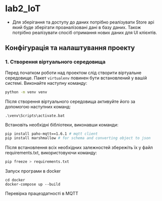 # lab2_IoT
- Для зберігання та доступу до даних потрібно реалізувати Store api який буде зберігати проаналізовані дані в базу даних. Також потрібно реалізувати спосіб отримання нових даних для UI клієнтів.

## Конфігурація та налаштування проекту

### 1. Створення віртуального середовища

Перед початком роботи над проектом слід створити віртуальне середовище. Пакет `virtualenv` повинен бути встановлений у вашій системі. Виконайте наступну команду:

```bash
python -m venv venv
```

Після створення віртуального середовища активуйте його за допомогою наступних команд:
```
.\venv\Scripts\activate.bat
```
Встановіть необхідні бібліотеки, виконавши команди:

```bash
pip install paho-mqtt==1.6.1 # mqtt client
pip install marshmallow # for schema and converting object to json
```

Після встановлення всіх необхідних залежностей збережіть їх у файл requirements.txt, використовуючи команду:

```bash
pip freeze > requirements.txt
```

Запуск програми в docker
```
cd docker
docker-compose up --build
```
 Перевірка працездатності в MQTT

